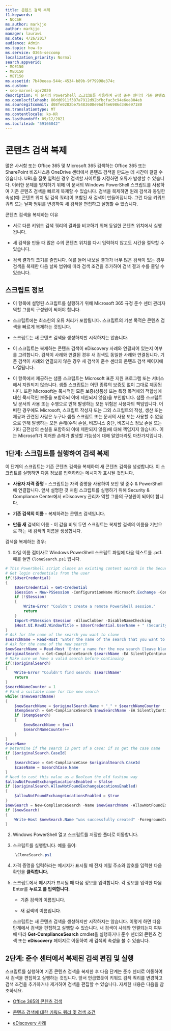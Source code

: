 ```yaml
---
title: 콘텐츠 검색 복제
f1.keywords:
- NOCSH
ms.author: markjjo
author: markjjo
manager: laurawi
ms.date: 4/26/2017
audience: Admin
ms.topic: how-to
ms.service: O365-seccomp
localization_priority: Normal
search.appverid:
- MOE150
- MED150
- MET150
ms.assetid: 7b40eeaa-544c-4534-b89b-9f79998e374c
ms.custom:
- seo-marvel-apr2020
description: 이 문서의 PowerShell 스크립트를 사용하여 규정 준수 센터의 기존 콘텐츠 검색을 Office 365 Microsoft 365.
ms.openlocfilehash: 80dd6911f387a7912d92bfbcfac3c94e6ee804eb
ms.sourcegitcommit: d08fe0282be75483608e96df4e6986d346e97180
ms.translationtype: MT
ms.contentlocale: ko-KR
ms.lasthandoff: 09/12/2021
ms.locfileid: "59166042"
---
```

# <a name="clone-a-content-search"></a>콘텐츠 검색 복제

많은 사서함 또는 Office 365 및 Microsoft 365 검색하는 Office 365 또는 SharePoint 비즈니스용 OneDrive 센터에서 콘텐츠 검색을 만드는 데 시간이 걸릴 수 있습니다. URL을 잘못 입력한 경우 검색할 사이트를 지정하면 오류가 발생할 수 있습니다. 이러한 문제를 방지하기 위해 이 문서의 Windows PowerShell 스크립트를 사용하여 기존 콘텐츠 검색을 빠르게 복제할 수 있습니다. 검색을 복제하면 원래 검색과 동일한 속성(예: 콘텐츠 위치 및 검색 쿼리)이 포함된 새 검색이 만들어집니다. 그런 다음 키워드 쿼리 또는 날짜 범위를 변경하여 새 검색을 편집하고 실행할 수 있습니다.
  
콘텐츠 검색을 복제하는 이유
  
- 서로 다른 키워드 검색 쿼리의 결과를 비교하기 위해 동일한 콘텐츠 위치에서 실행됩니다.
    
- 새 검색을 만들 때 많은 수의 콘텐츠 위치를 다시 입력하지 않고도 시간을 절약할 수 있습니다.
    
- 검색 결과의 크기를 줄입니다. 예를 들어 내보낼 결과가 너무 많은 검색이 있는 경우 검색을 복제한 다음 날짜 범위에 따라 검색 조건을 추가하여 검색 결과 수를 줄일 수 있습니다.
  
## <a name="script-information"></a>스크립트 정보

- 이 항목에 설명된 스크립트를 실행하기 위해 Microsoft 365 규정 준수 센터 관리자 역할 그룹의 구성원이 되어야 합니다.
    
- 스크립트에는 최소한의 오류 처리가 포함됩니다. 스크립트의 기본 목적은 콘텐츠 검색을 빠르게 복제하는 것입니다.
    
- 스크립트는 새 콘텐츠 검색을 생성하지만 시작하지는 않습니다.
    
- 이 스크립트는 복제하는 콘텐츠 검색이 eDiscovery 사례와 연결되어 있는지 여부를 고려합니다. 검색이 사례와 연결된 경우 새 검색도 동일한 사례와 연결됩니다. 기존 검색이 사례와 연결되지 않은 경우 새 검색이 준수  센터의 콘텐츠 검색 페이지에 나열됩니다. 
    
- 이 항목에서 제공하는 샘플 스크립트는 Microsoft 표준 지원 프로그램 또는 서비스에서 지원되지 않습니다. 샘플 스크립트는 어떤 종류의 보증도 없이 그대로 제공됩니다. 또한 Microsoft는 묵시적인 모든 보증(상품성 또는 특정 목적에의 적합성에 대한 묵시적인 보증을 포함하되 이에 제한되지 않음)을 부인합니다. 샘플 스크립트 및 문서의 사용 또는 수행으로 인해 발생하는 모든 위험은 사용자의 책임입니다. 어떠한 경우에도 Microsoft, 스크립트 작성자 또는 그외 스크립트의 작성, 생산 또는 제공과 관련된 사람은 누구나 샘플 스크립트 또는 문서의 사용 또는 사용할 수 없음으로 인해 발생하는 모든 손해(수익 손실, 비즈니스 중단, 비즈니스 정보 손실 또는 기타 금전상의 손실을 포함하되 이에 제한되지 않음)에 대해 책임지지 않습니다. 이는 Microsoft가 이러한 손해가 발생할 가능성에 대해 알았더라도 마찬가지입니다.
  
## <a name="step-1-run-the-script-to-clone-a-search"></a>1단계: 스크립트를 실행하여 검색 복제

이 단계의 스크립트는 기존 콘텐츠 검색을 복제하여 새 콘텐츠 검색을 생성합니다. 이 스크립트를 실행하면 다음 정보를 입력하라는 메시지가 표시될 것입니다.
  
- **사용자 자격 증명** - 스크립트는 자격 증명을 사용하여 보안 및 준수 & PowerShell에 연결합니다. 앞서 설명한 것 처럼 스크립트를 실행하기 위해 Security & Compliance Center에서 eDiscovery 관리자 역할 그룹의 구성원이 되어야 합니다. 
    
- **기존 검색의 이름** - 복제하려는 콘텐츠 검색입니다. 
    
- **만들 새** 검색의 이름 - 이 값을 비워 두면 스크립트는 복제할 검색의 이름을 기반으로 하는 새 검색의 이름을 생성합니다. 
    
검색을 복제하는 경우:
  
1. 파일 이름 접미사로 Windows PowerShell 스크립트 파일에 다음 텍스트를 .ps1. 예를 들면 `CloneSearch.ps1` 입니다.
    
  ```powershell
  # This PowerShell script clones an existing content search in the Security &amp; Compliance Center.
  # Get login credentials from the user
  if(!$UserCredential)
  {
      $UserCredential = Get-Credential
      $Session = New-PSSession -ConfigurationName Microsoft.Exchange -ConnectionUri https://ps.compliance.protection.outlook.com/powershell-liveid -Credential $UserCredential -Authentication Basic -AllowRedirection
      if (!$Session)
      {
          Write-Error "Couldn't create a remote PowerShell session."
          return
      }
      Import-PSSession $Session -AllowClobber -DisableNameChecking
      $Host.UI.RawUI.WindowTitle = $UserCredential.UserName + " (Security & Compliance Center)"
  }
  # Ask for the name of the search you want to clone
  $searchName = Read-Host 'Enter the name of the search that you want to clone'
  # Ask for the name of the new search
  $newSearchName = Read-Host 'Enter a name for the new search [leave blank to automatically generate a name]'
  $originalSearch = Get-ComplianceSearch $searchName -EA SilentlyContinue
  # Make sure we have a valid search before continuing
  if(!$originalSearch)
  {
      Write-Error "Couldn't find search: $searchName"
      return
  }
  $searchNameCounter = 1
  # Find a suitable name for the new search
  while(!$newSearchName)
  {
      $newSearchName = $originalSearch.Name + "_" + $searchNameCounter
      $tempSearch = Get-ComplianceSearch $newSearchName -EA SilentlyContinue
      if ($tempSearch)
      {
          $newSearchName = $null
          $searchNameCounter++
      }
  }
  $caseName
  # Determine if the search is part of a case; if so get the case name
  if ($originalSearch.CaseId)
  {
      $searchCase = Get-ComplianceCase $originalSearch.CaseId
      $caseName = $searchCase.Name
  }
  # Need to cast this value as a Boolean the old fashion way
  $allowNotFoundExchangeLocationsEnabled = $false
  if ($originalSearch.AllowNotFoundExchangeLocationsEnabled)
  {
      $allowNotFoundExchangeLocationsEnabled = $true
  }
  $newSearch = New-ComplianceSearch -Name $newSearchName -AllowNotFoundExchangeLocationsEnabled $allowNotFoundExchangeLocationsEnabled -Case $caseName -ContentMatchQuery $originalSearch.ContentMatchQuery -Description $originalSearch.Description -ExchangeLocation $originalSearch.ExchangeLocation -ExchangeLocationExclusion $originalSearch.ExchangeLocationExclusion -Language $originalSearch.Language -SharePointLocation $originalSearch.SharePointLocation -SharePointLocationExclusion $originalSearch.SharePointLocationExclusion -PublicFolderLocation $originalSearch.PublicFolderLocation
  if ($newSearch)
  {
      Write-Host $newSearch.Name "was successfully created" -ForegroundColor Yellow
  }
  ```

2. Windows PowerShell 열고 스크립트를 저장한 폴더로 이동합니다.
    
3. 스크립트를 실행합니다. 예를 들어:
    
    ```powershell
    .\CloneSearch.ps1
    ```

4. 자격 증명을 입력하라는 메시지가 표시될 때 전자 메일 주소와 암호를 입력한 다음 확인을 **클릭합니다.**
    
5. 스크립트에서 메시지가 표시될 때 다음 정보를 입력합니다. 각 정보를 입력한 다음 Enter를 **누르고 를 입력합니다.**
    
    - 기존 검색의 이름입니다.
    
    - 새 검색의 이름입니다.
    
    스크립트는 새 콘텐츠 검색을 생성하지만 시작하지는 않습니다. 이렇게 하면 다음 단계에서 검색을 편집하고 실행할 수 있습니다. 새 검색이 사례와 연결되는지 여부에 따라 **Get-ComplianceSearch** cmdlet을 실행하거나 준수 센터의 콘텐츠 검색 또는 **eDiscovery** 페이지로 이동하여 새 검색의 속성을 볼 수 있습니다.  
  
## <a name="step-2-edit-and-run-the-cloned-search-in-the-compliance-center"></a>2단계: 준수 센터에서 복제된 검색 편집 및 실행

스크립트를 실행하여 기존 콘텐츠 검색을 복제한 후 다음 단계는 준수 센터로 이동하여 새 검색을 편집하고 실행하는 것입니다. 앞서 언급했듯이 키워드 검색 쿼리를 변경하고 검색 조건을 추가하거나 제거하여 검색을 편집할 수 있습니다. 자세한 내용은 다음을 참조하세요.
  
- [Office 365의 콘텐츠 검색](content-search.md)
    
- [콘텐츠 검색에 대한 키워드 쿼리 및 검색 조건](keyword-queries-and-search-conditions.md)
    
- [eDiscovery 사례](./get-started-core-ediscovery.md)